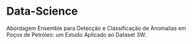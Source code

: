 # Data-Science
Abordagem Ensemble para Detecção e Classificação de Anomalias em Poços de Petróleo: um Estudo Aplicado ao Dataset 3W.

